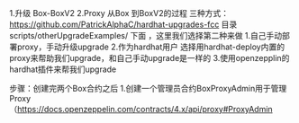 1.升级 Box-BoxV2
2.Proxy 从Box 到BoxV2的过程
三种方式： https://github.com/PatrickAlphaC/hardhat-upgrades-fcc  目录scripts/otherUpgradeExamples/ 下面 ，这里我们选择第二种来做
    1.自己手动部署proxy，手动升级upgrade
    2.作为hardhat用户 选择用hardhat-deploy内置的proxy来帮助我们upgrade，和自己手动upgrade是一样的
    3.使用openzepplin的hardhat插件来帮我们upgrade

步骤：创建完两个Box合约之后
1.创建一个管理员合约BoxProxyAdmin用于管理Proxy （https://docs.openzeppelin.com/contracts/4.x/api/proxy#ProxyAdmin

